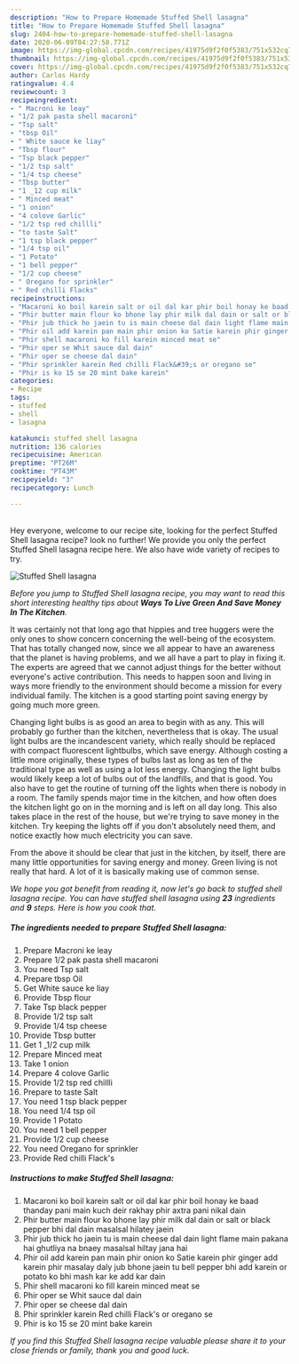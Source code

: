 ```yaml
---
description: "How to Prepare Homemade Stuffed Shell lasagna"
title: "How to Prepare Homemade Stuffed Shell lasagna"
slug: 2404-how-to-prepare-homemade-stuffed-shell-lasagna
date: 2020-06-09T04:27:58.771Z
image: https://img-global.cpcdn.com/recipes/41975d9f2f0f5383/751x532cq70/stuffed-shell-lasagna-recipe-main-photo.jpg
thumbnail: https://img-global.cpcdn.com/recipes/41975d9f2f0f5383/751x532cq70/stuffed-shell-lasagna-recipe-main-photo.jpg
cover: https://img-global.cpcdn.com/recipes/41975d9f2f0f5383/751x532cq70/stuffed-shell-lasagna-recipe-main-photo.jpg
author: Carlos Hardy
ratingvalue: 4.4
reviewcount: 3
recipeingredient:
- " Macroni ke leay"
- "1/2 pak pasta shell macaroni"
- "Tsp salt"
- "tbsp Oil"
- " White sauce ke liay"
- "Tbsp flour"
- "Tsp black pepper"
- "1/2 tsp salt"
- "1/4 tsp cheese"
- "Tbsp butter"
- "1 _12 cup milk"
- " Minced meat"
- "1 onion"
- "4 colove Garlic"
- "1/2 tsp red chillli"
- "to taste Salt"
- "1 tsp black pepper"
- "1/4 tsp oil"
- "1 Potato"
- "1 bell pepper"
- "1/2 cup cheese"
- " Oregano for sprinkler"
- " Red chilli Flacks"
recipeinstructions:
- "Macaroni ko boil karein salt or oil dal kar phir boil honay ke baad thanday pani main kuch deir rakhay phir axtra pani nikal dain"
- "Phir butter main flour ko bhone lay phir milk dal dain or salt or black pepper bhi dal dain masalsal hilatey jaein"
- "Phir jub thick ho jaein tu is main cheese dal dain light flame main pakana hai ghutliya na bnaey masalsal hiltay jana hai"
- "Phir oil add karein pan main phir onion ko Satie karein phir ginger add karein phir masalay daly jub bhone jaein tu bell pepper bhi add karein or potato ko bhi mash kar ke add kar dain"
- "Phir shell macaroni ko fill karein minced meat se"
- "Phir oper se Whit sauce dal dain"
- "Phir oper se cheese dal dain"
- "Phir sprinkler karein Red chilli Flack&#39;s or oregano se"
- "Phir is ko 15 se 20 mint bake karein"
categories:
- Recipe
tags:
- stuffed
- shell
- lasagna

katakunci: stuffed shell lasagna 
nutrition: 136 calories
recipecuisine: American
preptime: "PT26M"
cooktime: "PT43M"
recipeyield: "3"
recipecategory: Lunch

---
```

<br>
Hey everyone, welcome to our recipe site, looking for the perfect Stuffed Shell lasagna recipe? look no further! We provide you only the perfect Stuffed Shell lasagna recipe here. We also have wide variety of recipes to try.
<br>


![Stuffed Shell lasagna](https://img-global.cpcdn.com/recipes/41975d9f2f0f5383/751x532cq70/stuffed-shell-lasagna-recipe-main-photo.jpg)

<i>Before you jump to Stuffed Shell lasagna recipe, you may want to read this short interesting healthy tips about 
<strong>Ways To Live Green And Save Money In The Kitchen</strong>.</i>
</br>

It was certainly not that long ago that hippies and tree huggers were the only ones to show concern concerning the well-being of the ecosystem. That has totally changed now, since we all appear to have an awareness that the planet is having problems, and we all have a part to play in fixing it. The experts are agreed that we cannot adjust things for the better without everyone's active contribution. This needs to happen soon and living in ways more friendly to the environment should become a mission for every individual family. The kitchen is a good starting point saving energy by going much more green.

Changing light bulbs is as good an area to begin with as any. This will probably go further than the kitchen, nevertheless that is okay. The usual light bulbs are the incandescent variety, which really should be replaced with compact fluorescent lightbulbs, which save energy. Although costing a little more originally, these types of bulbs last as long as ten of the traditional type as well as using a lot less energy. Changing the light bulbs would likely keep a lot of bulbs out of the landfills, and that is good. You also have to get the routine of turning off the lights when there is nobody in a room. The family spends major time in the kitchen, and how often does the kitchen light go on in the morning and is left on all day long. This also takes place in the rest of the house, but we're trying to save money in the kitchen. Try keeping the lights off if you don't absolutely need them, and notice exactly how much electricity you can save.

From the above it should be clear that just in the kitchen, by itself, there are many little opportunities for saving energy and money. Green living is not really that hard. A lot of it is basically making use of common sense.


<i>We hope you got benefit from reading it, now let's go back to stuffed shell lasagna recipe. You can have stuffed shell lasagna using <strong>23</strong> ingredients and <strong>9</strong> steps. Here is how you cook that.
</i>

##### The ingredients needed to prepare Stuffed Shell lasagna:

1. Prepare  Macroni ke leay
1. Prepare 1/2 pak pasta shell macaroni
1. You need Tsp salt
1. Prepare tbsp Oil
1. Get  White sauce ke liay
1. Provide Tbsp flour
1. Take Tsp black pepper
1. Provide 1/2 tsp salt
1. Provide 1/4 tsp cheese
1. Provide Tbsp butter
1. Get 1 _1/2 cup milk
1. Prepare  Minced meat
1. Take 1 onion
1. Prepare 4 colove Garlic
1. Provide 1/2 tsp red chillli
1. Prepare to taste Salt
1. You need 1 tsp black pepper
1. You need 1/4 tsp oil
1. Provide 1 Potato
1. You need 1 bell pepper
1. Provide 1/2 cup cheese
1. You need  Oregano for sprinkler
1. Provide  Red chilli Flack&#39;s


##### Instructions to make Stuffed Shell lasagna:

1. Macaroni ko boil karein salt or oil dal kar phir boil honay ke baad thanday pani main kuch deir rakhay phir axtra pani nikal dain
1. Phir butter main flour ko bhone lay phir milk dal dain or salt or black pepper bhi dal dain masalsal hilatey jaein
1. Phir jub thick ho jaein tu is main cheese dal dain light flame main pakana hai ghutliya na bnaey masalsal hiltay jana hai
1. Phir oil add karein pan main phir onion ko Satie karein phir ginger add karein phir masalay daly jub bhone jaein tu bell pepper bhi add karein or potato ko bhi mash kar ke add kar dain
1. Phir shell macaroni ko fill karein minced meat se
1. Phir oper se Whit sauce dal dain
1. Phir oper se cheese dal dain
1. Phir sprinkler karein Red chilli Flack&#39;s or oregano se
1. Phir is ko 15 se 20 mint bake karein


<i>If you find this Stuffed Shell lasagna recipe valuable please share it to your close friends or family, thank you and good luck.</i>
